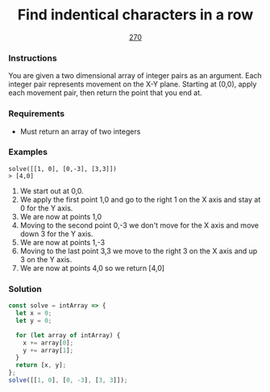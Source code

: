 <div align="center">
  <h1>Find indentical characters in a row</h1>
  <a href="https://prep-app-prod.herokuapp.com/problems/270" target="_blank">270</a>
</div>

### Instructions

You are given a two dimensional array of integer pairs as an argument. Each
integer pair represents movement on the X-Y plane. Starting at (0,0), apply each
movement pair, then return the point that you end at.

### Requirements

- Must return an array of two integers

### Examples

```shell
solve([[1, 0], [0,-3], [3,3]])
> [4,0]
```

1. We start out at 0,0.
1. We apply the first point 1,0 and go to the right 1 on the X axis and stay at
   0 for the Y axis.
1. We are now at points 1,0
1. Moving to the second point 0,-3 we don't move for the X axis and move down 3
   for the Y axis.
1. We are now at points 1,-3
1. Moving to the last point 3,3 we move to the right 3 on the X axis and up 3 on
   the Y axis.
1. We are now at points 4,0 so we return \[4,0]

### Solution

```javascript
const solve = intArray => {
  let x = 0;
  let y = 0;

  for (let array of intArray) {
    x += array[0];
    y += array[1];
  }
  return [x, y];
};
solve([[1, 0], [0, -3], [3, 3]]);
```
